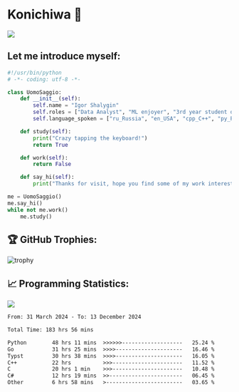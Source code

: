 # Konichiwa 👋
![](https://komarev.com/ghpvc/?username=IgorFandre&color=brightgreen)

## Let me introduce myself:
```py
#!/usr/bin/python
# -*- coding: utf-8 -*-

class UomoSaggio:
    def __init__(self):
        self.name = "Igor Shalygin"
        self.roles = ["Data Analyst", "ML enjoyer", "3rd year student of MIPT"]
        self.language_spoken = ["ru_Russia", "en_USA", "cpp_C++", "py_Python", "go_Golang"]

    def study(self):
        print("Crazy tapping the keyboard!")
        return True

    def work(self):
        return False

    def say_hi(self):
        print("Thanks for visit, hope you find some of my work interesting.")

me = UomoSaggio()
me.say_hi()
while not me.work()
    me.study()
```

## 🏆 GitHub Trophies:
![trophy](https://github-profile-trophy.vercel.app/?username=IgorFandre&title=MultiLanguage,Repositories,Commits,Experience,PullRequest,Reviews)

## 📈 Programming Statistics:

![](https://github-profile-summary-cards.vercel.app/api/cards/profile-details?username=IgorFandre&theme=solarized_dark)

<!--START_SECTION:waka-->

```txt
From: 31 March 2024 - To: 13 December 2024

Total Time: 183 hrs 56 mins

Python        48 hrs 11 mins  >>>>>>-------------------   25.24 %
Go            31 hrs 25 mins  >>>>---------------------   16.46 %
Typst         30 hrs 38 mins  >>>>---------------------   16.05 %
C++           22 hrs          >>>----------------------   11.52 %
C             20 hrs 1 min    >>>----------------------   10.48 %
C#            12 hrs 19 mins  >>-----------------------   06.45 %
Other         6 hrs 58 mins   >------------------------   03.65 %
```

<!--END_SECTION:waka-->
